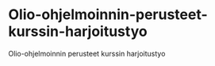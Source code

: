 # Olio-ohjelmoinnin-perusteet-kurssin-harjoitustyo
Olio-ohjelmoinnin perusteet kurssin harjoitustyo
